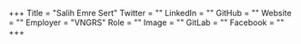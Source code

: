 +++
Title = "Salih Emre Sert"
Twitter = ""
LinkedIn = ""
GitHub = ""
Website = ""
Employer = "VNGRS"
Role = ""
Image = ""
GitLab = ""
Facebook = ""
+++
